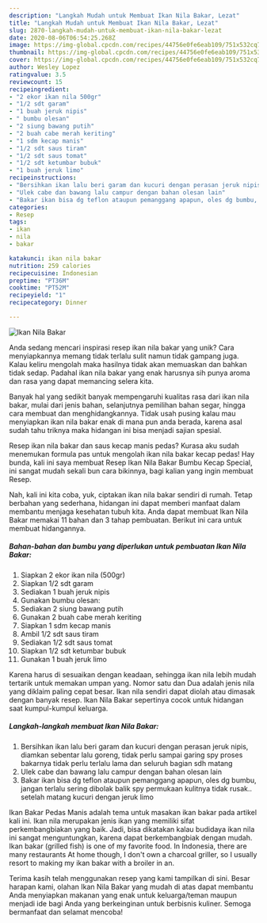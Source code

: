 ```yaml
---
description: "Langkah Mudah untuk Membuat Ikan Nila Bakar, Lezat"
title: "Langkah Mudah untuk Membuat Ikan Nila Bakar, Lezat"
slug: 2870-langkah-mudah-untuk-membuat-ikan-nila-bakar-lezat
date: 2020-08-06T06:54:25.268Z
image: https://img-global.cpcdn.com/recipes/44756e0fe6eab109/751x532cq70/ikan-nila-bakar-foto-resep-utama.jpg
thumbnail: https://img-global.cpcdn.com/recipes/44756e0fe6eab109/751x532cq70/ikan-nila-bakar-foto-resep-utama.jpg
cover: https://img-global.cpcdn.com/recipes/44756e0fe6eab109/751x532cq70/ikan-nila-bakar-foto-resep-utama.jpg
author: Wesley Lopez
ratingvalue: 3.5
reviewcount: 15
recipeingredient:
- "2 ekor ikan nila 500gr"
- "1/2 sdt garam"
- "1 buah jeruk nipis"
- " bumbu olesan"
- "2 siung bawang putih"
- "2 buah cabe merah keriting"
- "1 sdm kecap manis"
- "1/2 sdt saus tiram"
- "1/2 sdt saus tomat"
- "1/2 sdt ketumbar bubuk"
- "1 buah jeruk limo"
recipeinstructions:
- "Bersihkan ikan lalu beri garam dan kucuri dengan perasan jeruk nipis, diamkan sebentar lalu goreng, tidak perlu sampai garing spy proses bakarnya tidak perlu terlalu lama dan seluruh bagian sdh matang"
- "Ulek cabe dan bawang lalu campur dengan bahan olesan lain"
- "Bakar ikan bisa dg teflon ataupun pemanggang apapun, oles dg bumbu, jangan terlalu sering dibolak balik spy permukaan kulitnya tidak rusak.. setelah matang kucuri dengan jeruk limo"
categories:
- Resep
tags:
- ikan
- nila
- bakar

katakunci: ikan nila bakar 
nutrition: 259 calories
recipecuisine: Indonesian
preptime: "PT36M"
cooktime: "PT52M"
recipeyield: "1"
recipecategory: Dinner

---
```



![Ikan Nila Bakar](https://img-global.cpcdn.com/recipes/44756e0fe6eab109/751x532cq70/ikan-nila-bakar-foto-resep-utama.jpg)

Anda sedang mencari inspirasi resep ikan nila bakar yang unik? Cara menyiapkannya memang tidak terlalu sulit namun tidak gampang juga. Kalau keliru mengolah maka hasilnya tidak akan memuaskan dan bahkan tidak sedap. Padahal ikan nila bakar yang enak harusnya sih punya aroma dan rasa yang dapat memancing selera kita.

Banyak hal yang sedikit banyak mempengaruhi kualitas rasa dari ikan nila bakar, mulai dari jenis bahan, selanjutnya pemilihan bahan segar, hingga cara membuat dan menghidangkannya. Tidak usah pusing kalau mau menyiapkan ikan nila bakar enak di mana pun anda berada, karena asal sudah tahu triknya maka hidangan ini bisa menjadi sajian spesial.

Resep ikan nila bakar dan saus kecap manis pedas? Kurasa aku sudah menemukan formula pas untuk mengolah ikan nila bakar kecap pedas! Hay bunda, kali ini saya membuat Resep Ikan Nila Bakar Bumbu Kecap Special, ini sangat mudah sekali bun cara bikinnya, bagi kalian yang ingin membuat Resep.


Nah, kali ini kita coba, yuk, ciptakan ikan nila bakar sendiri di rumah. Tetap berbahan yang sederhana, hidangan ini dapat memberi manfaat dalam membantu menjaga kesehatan tubuh kita. Anda dapat membuat Ikan Nila Bakar memakai 11 bahan dan 3 tahap pembuatan. Berikut ini cara untuk membuat hidangannya.

<!--inarticleads1-->

##### Bahan-bahan dan bumbu yang diperlukan untuk pembuatan Ikan Nila Bakar:

1. Siapkan 2 ekor ikan nila (500gr)
1. Siapkan 1/2 sdt garam
1. Sediakan 1 buah jeruk nipis
1. Gunakan  bumbu olesan:
1. Sediakan 2 siung bawang putih
1. Gunakan 2 buah cabe merah keriting
1. Siapkan 1 sdm kecap manis
1. Ambil 1/2 sdt saus tiram
1. Sediakan 1/2 sdt saus tomat
1. Siapkan 1/2 sdt ketumbar bubuk
1. Gunakan 1 buah jeruk limo


Karena harus di sesuaikan dengan keadaan, sehingga ikan nila lebih mudah tertarik untuk memakan umpan yang. Nomor satu dan Dua adalah jenis nila yang diklaim paling cepat besar. Ikan nila sendiri dapat diolah atau dimasak dengan banyak resep. Ikan Nila Bakar sepertinya cocok untuk hidangan saat kumpul-kumpul keluarga. 

<!--inarticleads2-->

##### Langkah-langkah membuat Ikan Nila Bakar:

1. Bersihkan ikan lalu beri garam dan kucuri dengan perasan jeruk nipis, diamkan sebentar lalu goreng, tidak perlu sampai garing spy proses bakarnya tidak perlu terlalu lama dan seluruh bagian sdh matang
1. Ulek cabe dan bawang lalu campur dengan bahan olesan lain
1. Bakar ikan bisa dg teflon ataupun pemanggang apapun, oles dg bumbu, jangan terlalu sering dibolak balik spy permukaan kulitnya tidak rusak.. setelah matang kucuri dengan jeruk limo


Ikan Bakar Pedas Manis adalah tema untuk masakan ikan bakar pada artikel kali ini. Ikan nila merupakan jenis ikan yang memiliki sifat perkembangbiakan yang baik. Jadi, bisa dikatakan kalau budidaya ikan nila ini sangat menguntungkan, karena dapat berkembangbiak dengan mudah. Ikan bakar (grilled fish) is one of my favorite food. In Indonesia, there are many restaurants At home though, I don&#39;t own a charcoal griller, so I usually resort to making my ikan bakar with a broiler in an. 

Terima kasih telah menggunakan resep yang kami tampilkan di sini. Besar harapan kami, olahan Ikan Nila Bakar yang mudah di atas dapat membantu Anda menyiapkan makanan yang enak untuk keluarga/teman maupun menjadi ide bagi Anda yang berkeinginan untuk berbisnis kuliner. Semoga bermanfaat dan selamat mencoba!
